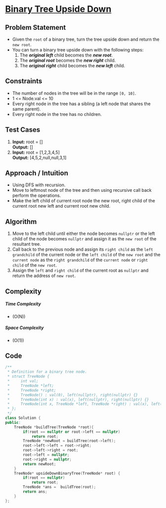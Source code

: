 # [Binary Tree Upside Down](https://leetcode.com/problems/binary-tree-upside-down/)

## Problem Statement
- Given the `root` of a binary tree, turn the tree upside down and return the `new root`.
- You can turn a binary tree upside down with the following steps:
    1. The ***original left*** child becomes the ***new root***.
    2. The ***original root*** becomes the ***new right*** child.
    3. The ***original right*** child becomes the ***new left*** child.


## Constraints
- The number of nodes in the tree will be in the range `[0, 10]`.
- 1 <= Node.val <= 10
- Every right node in the tree has a sibling (a left node that shares the same parent).
- Every right node in the tree has no children.


## Test Cases
1. **Input:** root = [] <br>
**Output:** []
1. **Input:** root = [1,2,3,4,5]<br>
**Output:** [4,5,2,null,null,3,1]

## Approach / Intuition 
- Using DFS with recursion.
- Move to leftmost node of the tree and then using recursive call back perform the operations.
- Make the left child of current root node the new root, right child of the current root new left and current root new child. 

## Algorithm 
1. Move to the left child until either the node becomes `nullptr` or the left child of the node becomes `nullptr` and assign it as the `new root` of the resultant tree.
2. Call back to the previous node and assign its `right child` as the `left grandchild` of the current node or the `left child` of the `new root` and the `current node` as the `right grandchild` of the `current node` or `right child` of the `new root`.
3. Assign the `left` and `right child` of the current root as `nullptr` and return the address of `new root`.

## Complexity
##### Time Complexity
- \(O(N)\)
##### Space Complexity
- \(O(1)\)

## Code
```cpp
/**
 * Definition for a binary tree node.
 * struct TreeNode {
 *     int val;
 *     TreeNode *left;
 *     TreeNode *right;
 *     TreeNode() : val(0), left(nullptr), right(nullptr) {}
 *     TreeNode(int x) : val(x), left(nullptr), right(nullptr) {}
 *     TreeNode(int x, TreeNode *left, TreeNode *right) : val(x), left(left), right(right) {}
 * };
 */
class Solution {
public:
    TreeNode *buildTree(TreeNode *root){
        if(root == nullptr or root->left == nullptr)
            return root;
        TreeNode *newRoot = buildTree(root->left);
        root->left->left = root->right;
        root->left->right = root;
        root->left = nullptr;
        root->right = nullptr;
        return newRoot;
    }
    TreeNode* upsideDownBinaryTree(TreeNode* root) {
        if(root == nullptr)
            return root;
        TreeNode *ans =  buildTree(root);
        return ans;        
    }
};
```